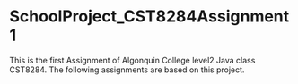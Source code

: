 # SchoolProject_CST8284Assignment1
This is the first Assignment of Algonquin College level2 Java class CST8284. The following assignments are based on this project.
